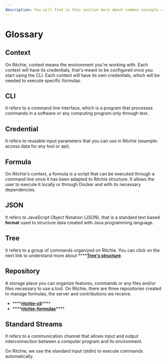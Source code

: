 ```yaml
---
description: You will find in this section more about common concepts on development field.
---
```


# Glossary

## Context

On Ritchie, context means the environment you're working with. Each context will have its credentials, that's meant to be configured once you start using the CLI. Each context will have its own credentials, which will be needed to execute specific formulas. 

## CLI

It refers to a command line interface, which is a program that processes commands in a software or any computing program only through text. 

## Credential

It refers to reusable input parameters that you can use in Ritchie \(example: access data for any tool or api\).

## Formula

On Ritchie's context, a formula is a script that can be executed through a command line once it has been adapted to Ritchie structure. It allows the user to execute it locally or through Docker and with its necessary dependencies.

## JSON

It refers to JavaScript Object Notation \(JSON\), that is a standard text based **format** used to structure data created with Java programming language.

## Tree

It refers to a group of commands organized on Ritchie. You can click on the next link to understand more about ****[**Tree's structure**](key-concepts.md#command-tree).

## Repository

A storage place you can organize features, commands or any files and/or files necessary to use a tool. On Ritchie, there are three repositories created to manage formulas, the server and contributions we receive.

* \*\*\*\*[**ritchie-cli**](https://github.com/ZupIT/ritchie-cli)\*\*\*\*
* \*\*\*\*[**ritchie-formulas**](https://github.com/ZupIT/ritchie-formulas)\*\*\*\*

## Standard Streams

It refers to a communication channel that allows input and output interconnection between a computer program and its environment.

On Ritchie, we use the standard input \(stdin\) to execute commands automatically.



